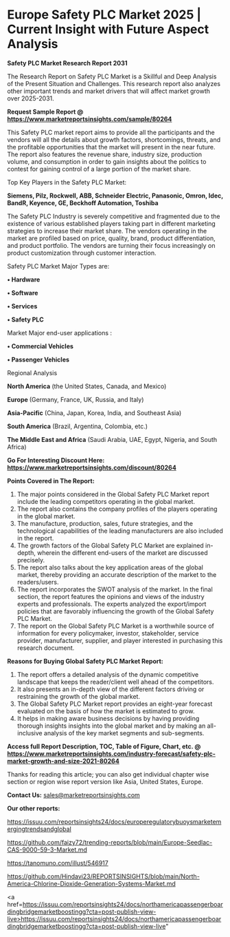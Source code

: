 # Europe Safety PLC Market 2025 | Current Insight with Future Aspect Analysis

<strong>Safety PLC Market Research Report 2031</strong>

The Research Report on Safety PLC Market is a Skillful and Deep Analysis of the Present Situation and Challenges. This research report also analyzes other important trends and market drivers that will affect market growth over 2025-2031.

<strong>Request Sample Report @ <a href=https://www.marketreportsinsights.com/sample/80264>https://www.marketreportsinsights.com/sample/80264</a></strong>

This Safety PLC market report aims to provide all the participants and the vendors will all the details about growth factors, shortcomings, threats, and the profitable opportunities that the market will present in the near future. The report also features the revenue share, industry size, production volume, and consumption in order to gain insights about the politics to contest for gaining control of a large portion of the market share.

Top Key Players in the Safety PLC Market:

<strong>Siemens, Pilz, Rockwell, ABB, Schneider Electric, Panasonic, Omron, Idec, BandR, Keyence, GE, Beckhoff Automation, Toshiba</strong>

The Safety PLC Industry is severely competitive and fragmented due to the existence of various established players taking part in different marketing strategies to increase their market share. The vendors operating in the market are profiled based on price, quality, brand, product differentiation, and product portfolio. The vendors are turning their focus increasingly on product customization through customer interaction.

Safety PLC Market Major Types are:

<strong>• Hardware

• Software

• Services

• Safety PLC</strong>

Market Major end-user applications :

<strong>• Commercial Vehicles

• Passenger Vehicles</strong>

Regional Analysis

</u><strong><b>North America</b></strong> (the United States, Canada, and Mexico)

<strong><b>Europe </b></strong>(Germany, France, UK, Russia, and Italy)

<strong><b>Asia-Pacific</b></strong> (China, Japan, Korea, India, and Southeast Asia)

<strong><b>South America</b></strong> (Brazil, Argentina, Colombia, etc.)

<strong><b>The Middle East and Africa</b></strong> (Saudi Arabia, UAE, Egypt, Nigeria, and South Africa)

<strong>Go For Interesting Discount Here: <a href=https://www.marketreportsinsights.com/discount/80264>https://www.marketreportsinsights.com/discount/80264</a></strong>

<strong>Points Covered in The Report:</strong>
<ol>
  <li>The major points considered in the Global Safety PLC Market report include the leading competitors operating in the global market.</li>
  <li>The report also contains the company profiles of the players operating in the global market.</li>
  <li>The manufacture, production, sales, future strategies, and the technological capabilities of the leading manufacturers are also included in the report.</li>
  <li>The growth factors of the Global Safety PLC Market are explained in-depth, wherein the different end-users of the market are discussed precisely.</li>
  <li>The report also talks about the key application areas of the global market, thereby providing an accurate description of the market to the readers/users.</li>
  <li>The report incorporates the SWOT analysis of the market. In the final section, the report features the opinions and views of the industry experts and professionals. The experts analyzed the export/import policies that are favorably influencing the growth of the Global Safety PLC Market.</li>
  <li>The report on the Global Safety PLC Market is a worthwhile source of information for every policymaker, investor, stakeholder, service provider, manufacturer, supplier, and player interested in purchasing this research document.</li>
</ol>
<strong>Reasons for Buying Global Safety PLC Market Report:</strong>

<ol>
  <li>The report offers a detailed analysis of the dynamic competitive landscape that keeps the reader/client well ahead of the competitors.</li>
  <li>It also presents an in-depth view of the different factors driving or restraining the growth of the global market.</li>
  <li>The Global Safety PLC Market report provides an eight-year forecast evaluated on the basis of how the market is estimated to grow.</li>
  <li>It helps in making aware business decisions by having providing thorough insights insights into the global market and by making an all-inclusive analysis of the key market segments and sub-segments.</li>
</ol>
<strong>Access full Report Description, TOC, Table of Figure, Chart, etc. @ <a href=https://www.marketreportsinsights.com/industry-forecast/safety-plc-market-growth-and-size-2021-80264>https://www.marketreportsinsights.com/industry-forecast/safety-plc-market-growth-and-size-2021-80264</a></strong>


Thanks for reading this article; you can also get individual chapter wise section or region wise report version like Asia, United States, Europe.

<strong>Contact Us:</strong>
sales@marketreportsinsights.com

<strong>Our other reports:</strong>

<a href=https://issuu.com/reportsinsights24/docs/europeregulatorybuoysmarketemergingtrendsandglobal>https://issuu.com/reportsinsights24/docs/europeregulatorybuoysmarketemergingtrendsandglobal</a>

<a href=https://github.com/faizy72/trending-reports/blob/main/Europe-Seedlac-CAS-9000-59-3-Market.md>https://github.com/faizy72/trending-reports/blob/main/Europe-Seedlac-CAS-9000-59-3-Market.md</a>

<a href=https://tanomuno.com/illust/546917>https://tanomuno.com/illust/546917</a>

<a href=https://github.com/Hindavi23/REPORTSINSIGHTS/blob/main/North-America-Chlorine-Dioxide-Generation-Systems-Market.md>https://github.com/Hindavi23/REPORTSINSIGHTS/blob/main/North-America-Chlorine-Dioxide-Generation-Systems-Market.md</a>

<a href=https://issuu.com/reportsinsights24/docs/northamericapassengerboardingbridgemarketboostingg?cta=post-publish-view-live>https://issuu.com/reportsinsights24/docs/northamericapassengerboardingbridgemarketboostingg?cta=post-publish-view-live</a>"
